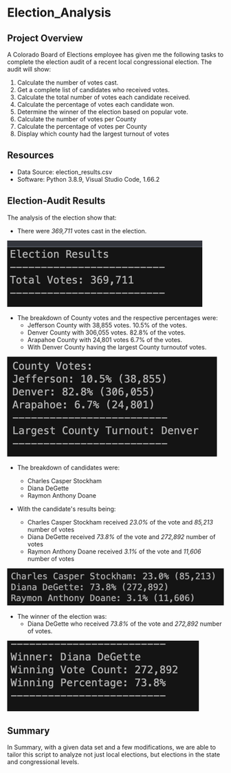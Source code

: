 # Election_Analysis
## Project Overview
A Colorado Board of Elections employee has given me the following tasks to complete the
election audit of a recent local congressional election. The audit will show:

1. Calculate the number of votes cast.
2. Get a complete list of candidates who received votes.
3. Calculate the total number of votes each candidate received.
4. Calculate the percentage of votes each candidate won.
5. Determine the winner of the election based on popular vote.
6. Calculate the number of votes per County
7. Calculate the percentage of votes per County
8. Display which county had the largest turnout of votes

## Resources
- Data Source: election_results.csv
- Software: Python 3.8.9, Visual Studio Code, 1.66.2

## Election-Audit Results
The analysis of the election show that:

- There were *369,711* votes cast in the election.

![Total Votes Cast](Resources/election_results.png)

- The breakdown of County votes and the respective percentages were:
  - Jefferson County with 38,855 votes. 10.5% of the votes.
  - Denver County with 306,055 votes. 82.8% of the votes.
  - Arapahoe County with 24,801 votes 6.7% of the votes.
  - With Denver County having the largest County turnoutof votes.

![County vote count breakdown](Resources/county_results.png)


- The breakdown of candidates were:
  - Charles Casper Stockham
  - Diana DeGette
  - Raymon Anthony Doane

- With the candidate's results being:
  - Charles Casper Stockham received *23.0%* of the vote and *85,213* number of votes
  - Diana DeGette received *73.8%* of the vote and *272,892* number of votes
  - Raymon Anthony Doane received *3.1%* of the vote and *11,606* number of votes

![Candidate vote count breakdown](Resources/candidate_results.png)

- The winner of the election was:
  - Diana DeGette who received *73.8%* of the vote and *272,892* number of votes.

![Winning Candidate](Resources/winning_candidate.png)

## Summary
In Summary, with a given data set and a few modifications, we are able to tailor this script to analyze not just local elections, but elections in the state and congressional levels.